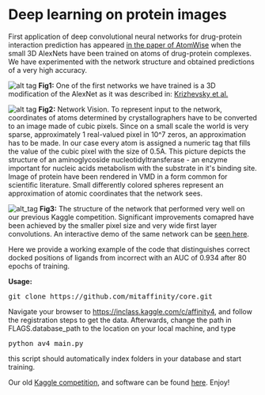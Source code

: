 # Deep learning on protein images

First application of deep convolutional neural networks for drug-protein interaction prediction has appeared [in the paper of AtomWise](https://arxiv.org/abs/1510.02855) when the small 3D AlexNets have been trained on atoms of drug-protein complexes. We have experimented with the network structure and obtained predictions of a very high accuracy.

![alt tag](https://github.com/mitaffinity/core/blob/master/misc/affinity_net.jpg)
**Fig1:** One of the first networks we have trained is a 3D modification of the AlexNet as it was described in: [Krizhevsky et al.](http://papers.nips.cc/paper/4824-imagenet-classification-with-deep-convolutional-neural-networks)  

![alt tag](https://github.com/mitaffinity/core/blob/master/misc/netvision_cool.jpg)
**Fig2:** Network Vision. To represent input to the network, coordinates of atoms determined by crystallographers have to be converted to an image made of cubic pixels. Since on a small scale the world is very sparse, approximately 1 real-valued pixel in 10^7 zeros, an approximation has to be made. In our case every atom is assigned a numeric tag that fills the value of the cubic pixel with the size of 0.5A. This picture depicts the structure of an aminoglycoside nucleotidyltransferase - an enzyme important for nucleic acids metabolism with the substrate in it's binding site. Image of protein have been rendered in VMD in a form common for scientific literature. Small differently colored spheres represent an approximation of atomic coordinates that the network sees. 

![alt_tag](https://github.com/mitaffinity/core/blob/master/misc/AlexNet3d.png)
**Fig3:** The structure of the network that performed very well on our previous Kaggle competition. Significant improvements comapred have been achieved by the smaller pixel size and very wide first layer convolutions. An interactive demo of the same network can be [seen here](http://ec2-54-201-177-210.us-west-2.compute.amazonaws.com/).

Here we provide a working example of the code that distinguishes correct docked positions of ligands from incorrect with an AUC of 0.934 after 80 epochs of training.

**Usage:**
<pre>git clone https://github.com/mitaffinity/core.git</pre>
Navigate your browser to https://inclass.kaggle.com/c/affinity4, and follow the registration steps to get the data.
Afterwards, change the path in FLAGS.database_path to the location on your local machine, and type
<pre>python av4_main.py</pre>
this script should automatically index folders in your database and start training.

Our old [Kaggle competition](https://inclass.kaggle.com/c/affinity), and software can be found [here](https://github.com/mitaffinity/core/releases). Enjoy!
